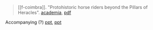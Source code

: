 > [[f-coimbra]]. "Protohistoric horse riders beyond the Pillars of Heracles". [academia](https://www.academia.edu/2384402/Protohistoric-horse-riders-beyond-the-Pillars-of-Heracles), [pdf](f-coimbra2012a.pdf)

Accompanying (?) [ppt](https://www.researchgate.net/publication/332254983-Protohistoric-horseriders-beyond-the-Pillars-of-Heracles-Protoistorikoi-ippeis-pera-apo-tis-steles-tou-Erakleous), [ppt](a/f-coimbra2012ppt.pdf)